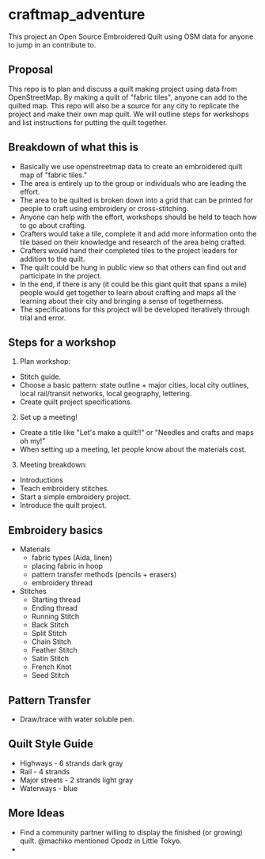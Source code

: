 # craftmap_adventure
This project an Open Source Embroidered Quilt using OSM data for anyone to jump in an contribute to.

## Proposal
This repo is to plan and discuss a quilt making project using data from OpenStreetMap.  By making a quilt of "fabric tiles", anyone can  add to the quilted map. This repo will also be a source for any city to replicate the project and make their own map quilt.  We will outline steps for workshops and list instructions for putting the quilt together.

## Breakdown of what this is
* Basically we use openstreetmap data to create an embroidered quilt map of "fabric tiles." 
* The area is entirely up to the group or individuals who are leading the effort.
* The area to be quilted is broken down into a grid that can be printed for people to craft using embroidery or cross-stitching.
* Anyone can help with the effort, workshops should be held to teach how to go about crafting.
* Crafters would take a tile, complete it and add more information onto the tile based on their knowledge and research of the area being crafted.
* Crafters would hand their completed tiles to the project leaders for addition to the quilt.
* The quilt could be hung in public view so that others can find out and participate in the project.
* In the end, if there is any (it could be this giant quilt that spans a mile) people would get together to learn about crafting and maps all the learning about their city and bringing a sense of togetherness.
* The specifications for this project will be developed iteratively through trial and error.

## Steps for a workshop

1. Plan workshop:
 * Stitch guide.
 * Choose a basic pattern: state outline + major cities, local city outlines, local rail/transit networks, local geography, lettering.
 * Create quilt project specifications.
2. Set up a meeting!
 * Create a title like "Let's make a quilt!!" or "Needles and crafts and maps oh my!"
 * When setting up a meeting, let people know about the materials cost.
3. Meeting breakdown:
 * Introductions
 * Teach embroidery stitches.
 * Start a simple embroidery project.
 * Introduce the quilt project.

## Embroidery basics

- Materials
  - fabric types (Aida, linen)
  - placing fabric in hoop
  - pattern transfer methods (pencils + erasers)
  - embroidery thread
- Stitches
  - Starting thread
  - Ending thread
  - Running Stitch
  - Back Stitch
  - Split Stitch
  - Chain Stitch
  - Feather Stitch
  - Satin Stitch
  - French Knot
  - Seed Stitch

## Pattern Transfer

- Draw/trace with water soluble pen.

## Quilt Style Guide

- Highways - 6 strands dark gray
- Rail - 4 strands
- Major streets - 2 strands light gray
- Waterways - blue

## More Ideas

- Find a community partner willing to display the finished (or growing) quilt.  @machiko mentioned Opodz in Little Tokyo.
- 

